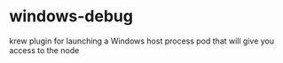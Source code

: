 # windows-debug
krew plugin for launching a Windows host process pod that will give you access to the node
